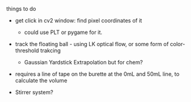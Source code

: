 things to do

- get click in cv2 window: find pixel coordinates of it
    - could use PLT or pygame for it.
- track the floating ball - using LK optical flow, or some form of color-threshold trakcing
    - Gaussian Yardstick Extrapolation but for chem? 
- requires a line of tape on the burette at the 0mL and 50mL line, to calculate the volume

- Stirrer system? 